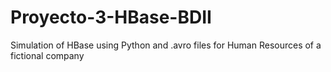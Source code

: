 # Proyecto-3-HBase-BDII
 Simulation of HBase using Python and .avro files for Human Resources of a fictional company
